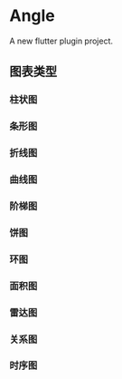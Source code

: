 # Angle

A new flutter plugin project.

## 图表类型

### 柱状图

### 条形图

### 折线图

### 曲线图

### 阶梯图

### 饼图

### 环图

### 面积图

### 雷达图

### 关系图

### 时序图
